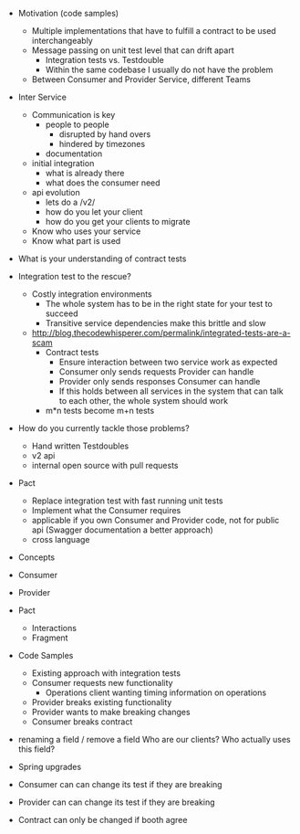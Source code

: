 * Motivation (code samples)
  * Multiple implementations that have to fulfill a contract to be used interchangeably
  * Message passing on unit test level that can drift apart
    * Integration tests vs. Testdouble
    * Within the same codebase I usually do not have the problem  
  * Between Consumer and Provider Service, different Teams
* Inter Service
  * Communication is key
    * people to people
      * disrupted by hand overs
      * hindered by timezones
    * documentation  
  * initial integration
    * what is already there
    * what does the consumer need
  * api evolution
    * lets do a /v2/
    * how do you let your client
    * how do you get your clients to migrate
  * Know who uses your service
  * Know what part is used

* What is your understanding of contract tests

* Integration test to the rescue?
  * Costly integration environments
    * The whole system has to be in the right state for your test to succeed
    * Transitive service dependencies make this brittle and slow 
  * http://blog.thecodewhisperer.com/permalink/integrated-tests-are-a-scam
    * Contract tests
      * Ensure interaction between two service work as expected
      * Consumer only sends requests Provider can handle
      * Provider only sends responses Consumer can handle
      * If this holds between all services in the system that can talk to each other, the whole system should work
    * m*n tests become m+n tests

* How do you currently tackle those problems?
  * Hand written Testdoubles
  * v2 api
  * internal open source with pull requests 

* Pact
  * Replace integration test with fast running unit tests
  * Implement what the Consumer requires
  * applicable if you own Consumer and Provider code, not for public api (Swagger documentation a better approach)
  * cross language  

* Concepts
 * Consumer
 * Provider
 * Pact
   * Interactions
   * Fragment
   
   
* Code Samples
  * Existing approach with integration tests
  * Consumer requests new functionality
    * Operations client wanting timing information on operations
  * Provider breaks existing functionality
  * Provider wants to make breaking changes
  * Consumer breaks contract


- renaming a field / remove a field
  Who are our clients?
  Who actually uses this field?
- Spring upgrades

- Consumer can can change its test if they are breaking
- Provider can can change its test if they are breaking
- Contract can only be changed if booth agree 